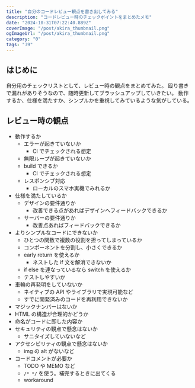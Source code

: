 ```yaml
---
title: "自分のコードレビュー観点を書き出してみる"
description: "コードレビュー時のチェックポイントをまとめたメモ"
date: "2024-10-31T07:22:40.889Z"
coverImage: "/post/akira_thumbnail.png"
ogImageUrl: "/post/akira_thumbnail.png"
category: "0"
tags: "39"
---
```


## はじめに

自分用のチェックリストとして、レビュー時の観点をまとめてみた。
殴り書きで漏れがありそうなので、随時更新してブラッシュアップしていきたい。
動作するか、仕様を満たすか、シンプルかを重視してみているような気がしている。

## レビュー時の観点

- 動作するか
  - エラーが起きていないか
    - CI でチェックされる想定
  - 無限ループが起きていないか
  - build できるか
    - CI でチェックされる想定
  - レスポンシブ対応
    - ローカルのスマホ実機でみれるか
- 仕様を満たしているか
  - デザインの要件通りか
    - 改善できる点があればデザインへフィードバックできるか
  - サーバーの要件通りか
    - 改善点あればフィードバックできるか
- よりシンプルなコードにできないか
  - ひとつの関数で複数の役割を担ってしまっているか
  - コンポーネントを分割し、小さくできるか
  - early return を使えるか
    - ネストした if 文を解消できないか
  - if else を連なっているなら switch を使えるか
  - テストしやすいか
- 車輪の再発明をしていないか
  - ネイティブの API やライブラリで実現可能など
  - すでに開発済みのコードを再利用できないか
- マジックナンバーはないか
- HTML の構造が合理的かどうか
- 命名がコードに即した内容か
- セキュリティの観点で懸念はないか
  - サニタイズしていないなど
- アクセシビリティの観点で懸念はないか
  - img の alt がないなど
- コードコメントが必要か
  - TODO や MEMO など
  - `/* */` を使う。補完するときに出てくる
  - workaround
